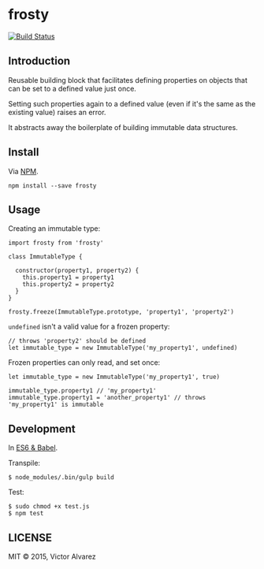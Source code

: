 # frosty

[![Build Status](https://travis-ci.org/yangmillstheory/frosty.svg?branch=master)](https://travis-ci.org/yangmillstheory/mixin.a.lot)

## Introduction

Reusable building block that facilitates defining properties on objects that can be set to a defined value just once. 

Setting such properties again to a defined value (even if it's the same as the existing value) raises an error.

It abstracts away the boilerplate of building immutable data structures. 


## Install

Via [NPM](https://www.npmjs.com/package/frosty).

`npm install --save frosty`

## Usage

Creating an immutable type:

    import frosty from 'frosty'

    class ImmutableType {
      
      constructor(property1, property2) {
        this.property1 = property1
        this.property2 = property2
      }
    }
    
    frosty.freeze(ImmutableType.prototype, 'property1', 'property2')
    
`undefined` isn't a valid value for a frozen property:
    
    // throws 'property2' should be defined 
    let immutable_type = new ImmutableType('my_property1', undefined)
    

Frozen properties can only read, and set once:
    
    let immutable_type = new ImmutableType('my_property1', true)
    
    immutable_type.property1 // 'my_property1'
    immutable_type.property1 = 'another_property1' // throws 'my_property1' is immutable
 
## Development

In [ES6 & Babel](http://babeljs.io/).

Transpile:
 
    $ node_modules/.bin/gulp build
   
Test:

    $ sudo chmod +x test.js
    $ npm test
      
## LICENSE

MIT © 2015, Victor Alvarez